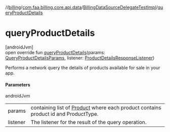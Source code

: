 //[billing](../../../index.md)/[com.faa.billing.core.api.data](../index.md)/[BillingDataSourceDelegateTestImpl](index.md)/[queryProductDetails](query-product-details.md)

# queryProductDetails

[androidJvm]\
open override fun [queryProductDetails](query-product-details.md)(params: [QueryProductDetailsParams](../../com.faa.billing.core.api/-query-product-details-params/index.md), listener: [ProductDetailsResponseListener](../../com.faa.billing.core.api/-product-details-response-listener/index.md))

Performs a network query the details of products available for sale in your app.

#### Parameters

androidJvm

| | |
|---|---|
| params | containing list of [Product](../../com.faa.billing.core.api/-query-product-details-params/-product/index.md) where each product contains product id and ProductType. |
| listener | The listener for the result of the query operation. |
